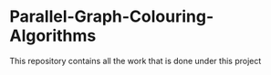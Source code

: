 # Parallel-Graph-Colouring-Algorithms
This repository contains all the work that is done under this project
